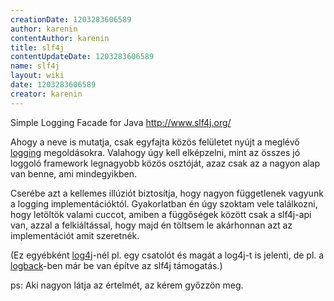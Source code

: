 ```yaml
---
creationDate: 1203283606589 
author: karenin 
contentAuthor: karenin 
title: slf4j 
contentUpdateDate: 1203283606589 
name: slf4j 
layout: wiki 
date: 1203283606589 
creator: karenin 
---
```

Simple Logging Facade for Java 
http://www.slf4j.org/

Ahogy a neve is mutatja, csak egyfajta közös felületet nyújt a meglévő [logging](Logging.html) megoldásokra. Valahogy úgy kell elképzelni, mint az összes jó loggoló framework legnagyobb közös osztóját, azaz csak az a nagyon alap van benne, ami mindegyikben. 

Cserébe azt a kellemes illúziót biztosítja, hogy nagyon függetlenek vagyunk a logging implementációktól. Gyakorlatban én úgy szoktam vele találkozni, hogy letöltök valami cuccot, amiben a függőségek között csak a slf4j-api van, azzal a felkiáltással, hogy majd én töltsem le akárhonnan azt az implementációt amit szeretnék.

(Ez egyébként [log4j](log4j.html)-nél pl. egy csatolót és magát a log4j-t is jelenti, de pl. a [logback](logback.html)-ben már be van építve az slf4j támogatás.)

ps: Aki nagyon látja az értelmét, az kérem győzzön meg.
